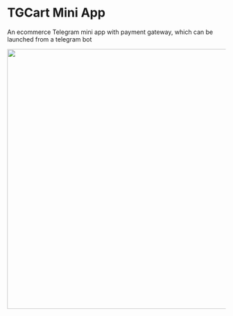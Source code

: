 # TGCart Mini App

An ecommerce Telegram mini app with payment gateway, which can be launched from a telegram bot 

<img height="600" src="https://camo.githubusercontent.com/d8f0a9eee2972fcf8f95201f94844834b2c619c9a87a0cd70ab87d0c779ef862/68747470733a2f2f73362e67696679752e636f6d2f696d616765732f533632577a2e676966" />



